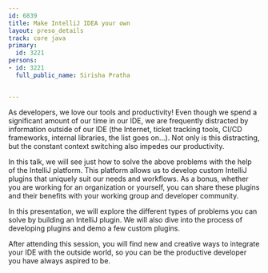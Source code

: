 ---
id: 6839
title: Make IntelliJ IDEA your own
layout: preso_details
track: core java
primary:
  id: 3221
persons:
- id: 3221
  full_public_name: Sirisha Pratha

---
As developers, we love our tools and productivity! Even though we spend a significant amount of our time in our IDE, we are frequently distracted by information outside of our IDE (the Internet, ticket tracking tools, CI/CD frameworks, internal libraries, the list goes on...). Not only is this distracting, but the constant context switching also impedes our productivity. 

In this talk, we will see just how to solve the above problems with the help of the IntelliJ platform. This platform allows us to develop custom IntelliJ plugins that uniquely suit our needs and workflows. As a bonus, whether you are working for an organization or yourself, you can share these plugins and their benefits with your working group and developer community.  

In this presentation, we will explore the different types of problems you can solve by building an IntelliJ plugin. We will also dive into the process of developing plugins and demo a few custom plugins.

After attending this session, you will find new and creative ways to integrate your IDE with the outside world, so you can be the productive developer you have always aspired to be. 